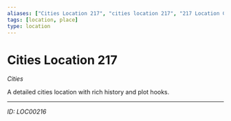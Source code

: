 ```yaml
---
aliases: ["Cities Location 217", "cities location 217", "217 Location Cities"]
tags: [location, place]
type: location
---
```


# Cities Location 217

*Cities*

A detailed cities location with rich history and plot hooks.

---
*ID: LOC00216*